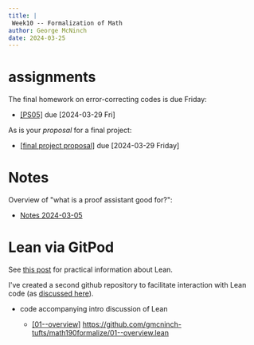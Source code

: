 ```yaml
---
title: |
 Week10 -- Formalization of Math
author: George McNinch  
date: 2024-03-25
---
```


# assignments

The final homework on error-correcting codes is due Friday:

- [[PS05]](/course-assignments/PS05--ECC.html) due [2024-03-29 Fri]

As is your *proposal* for a final project:

- [[final project proposal]](/course-assignments/FinReport-Proposal.html) due [2024-03-29 Friday]

# Notes



Overview of "what is a proof assistant good for?":
- [Notes 2024-03-05](/course-contents/notes-formal-01.html)

# Lean via GitPod

See [this post](./lean-practical.md) for practical information about Lean.

I've created a second github repository to facilitate interaction with
Lean code (as [discussed here](./lean-practical.html)).

- code accompanying intro discussion of Lean 

  - [[01--overview]](https://gitpod.io/#https://github.com/gmcninch-tufts/math190formalize/01--overview.lean) https://github.com/gmcninch-tufts/math190formalize/01--overview.lean
